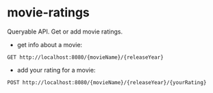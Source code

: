# movie-ratings
Queryable API. Get or add movie ratings.

- get info about a movie:
```
GET http://localhost:8080/{movieName}/{releaseYear}
```
- add your rating for a movie:
```
POST http://localhost:8080/{movieName}/{releaseYear}/{yourRating}
```
